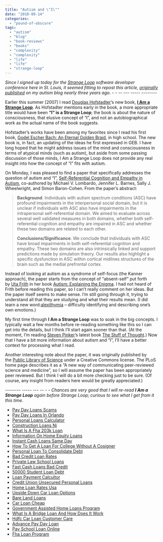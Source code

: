 ```yaml
---
title: "Autism and \"I\""
date: "2010-09-14"
categories: 
  - "pound-of-obscure"
tags: 
  - "autism"
  - "blog"
  - "book-reviews"
  - "books"
  - "complexity"
  - "complexity"
  - "life"
  - "life"
  - "strange-loop"
---
```


_Since I signed up today for the [Strange Loop](http://strangeloop2010.com)_ _software developer conference here in St. Louis, it seemed fitting to repost this article, [originally published](http://autism.gbrettmiller.com/2007/10/autism-and-i/)_ _on my autism blog nearly three years ago._ \- - -- --- ----- --------

Earlier this summer \[2007\] I read [Douglas Hofstadter](http://www.cogs.indiana.edu/people/homepages/hofstadter.html "Indiana University - Douglas Hofstadter")’s new book, **[I Am a Strange Loop](http://www.amazon.com/Am-Strange-Loop-Douglas-Hofstadter/dp/0465030785 "amazon.com:  I Am a Strange Loop")**. As Hofstadter mentions early in the book, a more appropriate title would have been **“I” is a Strange Loop**; the book is about the nature of consciousness, that elusive concept of “I”, and not an autobiographical work as the actual name of the book suggests.

Hofstadter’s works have been among my favorites since I read his first book, [Godel Escher Bach: An Eternal Golden Braid](http://www.amazon.com/Godel-Escher-Bach-Eternal-Golden/dp/0465026567/ref=pd_bbs_sr_1/104-0173149-4649552?ie=UTF8&s=books&qid=1190380285&sr=1-1 "amazon.com:  Godel, Escher, Bach"), in high school. The new book is, in fact, an updating of the ideas he first expressed in GEB. I have long hoped that he might address issues of the mind and consciousness in terms of atypical minds (such as autism), but aside from some passing discussion of those minds, I Am a Strange Loop does not provide any real insight into how the concept of “I” fits with autism.

On Monday, I was pleased to find a paper that specifically addresses the question of autism and “I”, [Self-Referential Cognition and Empathy in Autism](http://www.scientistlive.com/18810/selfreferential-cognition-and-empathy-in-autism.thtml), co-authored by Michael V. Lombardo, Jennifer L. Barnes, Sally J. Wheelwright, and Simon Baron-Cohen. From the paper’s abstract:

> **Background**. Individuals with autism spectrum conditions (ASC) have profound impairments in the interpersonal social domain, but it is unclear if individuals with ASC also have impairments in the intrapersonal self-referential domain. We aimed to evaluate across several well validated measures in both domains, whether both self-referential cognition and empathy are impaired in ASC and whether these two domains are related to each other.
> 
> **Conclusions/Significance**. We conclude that individuals with ASC have broad impairments in both self-referential cognition and empathy. These two domains are also intrinsically linked and support predictions made by simulation theory. Our results also highlight a specific dysfunction in ASC within cortical midlines structures of the brain such as the medial prefrontal cortex.

Instead of looking at autism as a syndrome of self-focus (the Kanner approach), the paper starts from the concept of “absent-self” put forth by [Uta Frith](http://www.icn.ucl.ac.uk/Staff-Lists/MemberDetails.php?Title=Prof&FirstName=Uta&LastName=Frith "Professor Uta Frith") in her book [Autism: Explaining the Enigma](http://www.amazon.com/Autism-Explaining-enigma-Cognitive-development/dp/0631158332 "amazon.com: Autism - Explaining the Enigma"). I had not heard of Frith before reading this paper, so I can’t really comment on her ideas. But the paper itself seems to make sense. I’m still going through it, trying to understand all that they are studying and what their results mean. (I did learn a new word:[alexithymia](http://en.wikipedia.org/wiki/Alexithymia "alexithymia") – difficulty identifying and describing one’s own emotions.)

My first time through **I Am a Strange Loop** was to soak in the big concepts. I typically wait a few months before re-reading something like this so I can get into the details, but I think I’ll start again sooner than that. (At the moment, I’m reading [Steven Pinker](http://pinker.wjh.harvard.edu/about/index.html "Steven Pinker - About")’s latest book [The Stuff of Thought](http://www.amazon.com/Stuff-Thought-Language-Window-Nature/dp/0670063274 "amazon.com: The Stuff of Thought").) Now that I have a bit more information about autism and “I”, I’ll have a better context for processing what I read.

Another interesting note about the paper, it was originally published by the [Public Library of Science](http://www.plosone.org/home.action "Publishing science, accelerating research") under a Creative Commons license. The PLoS home page describes it as a “A new way of communicating peer-reviewed science and medicine”, so I will assume the paper has been appropriately peer reviewed. But I think I will do a bit more checking just to be sure. (Of course, any insight from readers here would be greatly appreciated.)

\-------- ----- --- -- - - _Chances are very good that I will re-read_ **_I Am a Strange Loop_** _again before Strange Loop; curious to see what I get from it this time._

- [Pay Day Loans Scams](http://usasportgroup.com/?Pay-Day-Loans-Scams)
- [Pay Day Loans In Orlando](http://www.consejocafe.org/?Pay-Day-Loans-In-Orlando)
- [Personal Loans Calculator](http://www.amarysia.gr/?Personal-Loans-Calculator)
- [Construction Loans Nj](http://www.consejocafe.org/?Construction-Loans-Nj)
- [What Is A Fha 203k Loan](http://www.amarysia.gr/?What-Is-A-Fha-203k-Loan)
- [Information On Home Equity Loans](http://usasportgroup.com/?Information-On-Home-Equity-Loans)
- [Instant Cash Loans Same Day](http://gbbkolejka.pl/?Instant-Cash-Loans-Same-Day)
- [How To Get A Loan For College Without A Cosigner](http://www.amarysia.gr/?How-To-Get-A-Loan-For-College-Without-A-Cosigner)
- [Personal Loan To Consolidate Debt](http://gbbkolejka.pl/?Personal-Loan-To-Consolidate-Debt)
- [Bad Credit Loan Rates](http://gbbkolejka.pl/?Bad-Credit-Loan-Rates)
- [Private Law School Loans](http://www.franklinny.org/?Private-Law-School-Loans)
- [Fast Cash Loans Bad Credit](http://usasportgroup.com/?Fast-Cash-Loans-Bad-Credit)
- [50000 Student Loan Debt](http://www.consejocafe.org/?50000-Student-Loan-Debt)
- [Loan Payment Calcultor](http://www.consejocafe.org/?Loan-Payment-Calcultor)
- [Credit Union Unsecured Personal Loans](http://www.mariebo.org/?Credit-Union-Unsecured-Personal-Loans)
- [Home Loan Rates Usa](http://usasportgroup.com/?Home-Loan-Rates-Usa)
- [Upside Down Car Loan Options](http://usasportgroup.com/?Upside-Down-Car-Loan-Options)
- [Bare Land Loans](http://gbbkolejka.pl/?Bare-Land-Loans)
- [Car Loan Cheap](http://www.mariebo.org/?Car-Loan-Cheap)
- [Government Assisted Home Loans Program](http://www.consejocafe.org/?Government-Assisted-Home-Loans-Program)
- [What Is A Bridge Loan And How Does It Work](http://gbbkolejka.pl/?What-Is-A-Bridge-Loan-And-How-Does-It-Work)
- [Hdfc Car Loan Customer Care](http://www.amarysia.gr/?Hdfc-Car-Loan-Customer-Care)
- [Advance Pay Day Loan](http://gbbkolejka.pl/?Advance-Pay-Day-Loan)
- [Pay School Loan Online](http://gbbkolejka.pl/?Pay-School-Loan-Online)
- [Fha Loan Program](http://gbbkolejka.pl/?Fha-Loan-Program)
